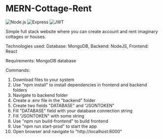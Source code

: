 ﻿# MERN-Cottage-Rent

![Node.js](https://img.shields.io/badge/Node.js-v20.11.0-green)
![Express](https://img.shields.io/badge/Express-v4.18.2-blue)
![JWT](https://img.shields.io/badge/JSON%20Web%20Token-v9.0.2-orange)

 Simple full stack website where you can create account and rent imaginary cottages or houses.
 
 Technologies used: Database: MongoDB, Backend: NodeJS, Frontend: React

 Requirements: MongoDB database

Commands:

1. Download files to your system
2. Use "npm install" to install dependencies in frontend and backend folders
3. Navigate to backend folder
4. Create a .env file in the "backend" folder
5. Create two fields "DATABASE" and "JSONTOKEN"
6. Fill "DATABASE" field with your database connection string
7. Fill "JSONTOKEN" with some string
8. Use "npm run build-frontend" to build frontend
9. Use "npm run start-prod" to start the app
10. Open browser and navigate to "http://localhost:8000"
